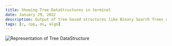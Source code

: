 ```yaml
---
title: Showing Tree DataStructures in terminal
date: January 29, 2022
description: Output of tree based structures like Binary Search Trees or Heaps in terminal with proper spacing and level ordering.
tags: [c, cpp, ds, algo]
---
```


![Representation of Tree DataStructure](/assets/tree.png "Tree DataStructure")
